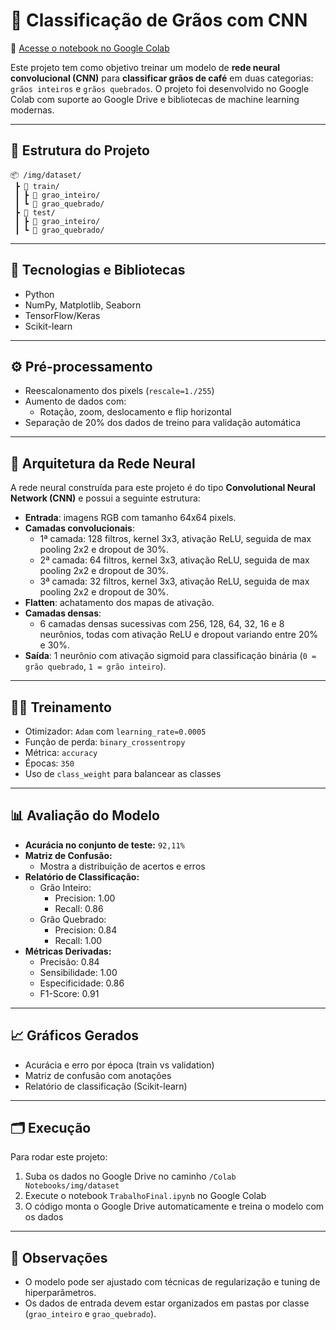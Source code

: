 # 🧠 Classificação de Grãos com CNN

🔗 [Acesse o notebook no Google Colab](https://colab.research.google.com/drive/1iF4wi6bfb_TDnMz1tsUZbnzJs0pJSTyl?authuser=1)

Este projeto tem como objetivo treinar um modelo de **rede neural convolucional (CNN)** para **classificar grãos de café** em duas categorias: `grãos inteiros` e `grãos quebrados`. O projeto foi desenvolvido no Google Colab com suporte ao Google Drive e bibliotecas de machine learning modernas.

---

## 📁 Estrutura do Projeto

```
📦 /img/dataset/
 ┣ 📂 train/
 ┃ ┣ 📂 grao_inteiro/
 ┃ ┗ 📂 grao_quebrado/
 ┣ 📂 test/
 ┃ ┣ 📂 grao_inteiro/
 ┃ ┗ 📂 grao_quebrado/
```

---

## 🔧 Tecnologias e Bibliotecas

- Python
- NumPy, Matplotlib, Seaborn
- TensorFlow/Keras
- Scikit-learn

---

## ⚙️ Pré-processamento

- Reescalonamento dos pixels (`rescale=1./255`)
- Aumento de dados com:
  - Rotação, zoom, deslocamento e flip horizontal
- Separação de 20% dos dados de treino para validação automática

---

## 🧠 Arquitetura da Rede Neural

A rede neural construída para este projeto é do tipo **Convolutional Neural Network (CNN)** e possui a seguinte estrutura:

- **Entrada**: imagens RGB com tamanho 64x64 pixels.
- **Camadas convolucionais**:
  - 1ª camada: 128 filtros, kernel 3x3, ativação ReLU, seguida de max pooling 2x2 e dropout de 30%.
  - 2ª camada: 64 filtros, kernel 3x3, ativação ReLU, seguida de max pooling 2x2 e dropout de 30%.
  - 3ª camada: 32 filtros, kernel 3x3, ativação ReLU, seguida de max pooling 2x2 e dropout de 30%.
- **Flatten**: achatamento dos mapas de ativação.
- **Camadas densas**:
  - 6 camadas densas sucessivas com 256, 128, 64, 32, 16 e 8 neurônios, todas com ativação ReLU e dropout variando entre 20% e 30%.
- **Saída**: 1 neurônio com ativação sigmoid para classificação binária (`0 = grão quebrado`, `1 = grão inteiro`).

---

## 🏋️‍♀️ Treinamento

- Otimizador: `Adam` com `learning_rate=0.0005`
- Função de perda: `binary_crossentropy`
- Métrica: `accuracy`
- Épocas: `350`
- Uso de `class_weight` para balancear as classes

---

## 📊 Avaliação do Modelo

- **Acurácia no conjunto de teste:** `92,11%`
- **Matriz de Confusão:**
  - Mostra a distribuição de acertos e erros
- **Relatório de Classificação:**
  - Grão Inteiro:
    - Precision: 1.00
    - Recall: 0.86
  - Grão Quebrado:
    - Precision: 0.84
    - Recall: 1.00
- **Métricas Derivadas:**
  - Precisão: 0.84
  - Sensibilidade: 1.00
  - Especificidade: 0.86
  - F1-Score: 0.91

---

## 📈 Gráficos Gerados

- Acurácia e erro por época (train vs validation)
- Matriz de confusão com anotações
- Relatório de classificação (Scikit-learn)

---

## 🗂️ Execução

Para rodar este projeto:

1. Suba os dados no Google Drive no caminho `/Colab Notebooks/img/dataset`
2. Execute o notebook `TrabalhoFinal.ipynb` no Google Colab
3. O código monta o Google Drive automaticamente e treina o modelo com os dados

---

## 📌 Observações

- O modelo pode ser ajustado com técnicas de regularização e tuning de hiperparâmetros.
- Os dados de entrada devem estar organizados em pastas por classe (`grao_inteiro` e `grao_quebrado`).
